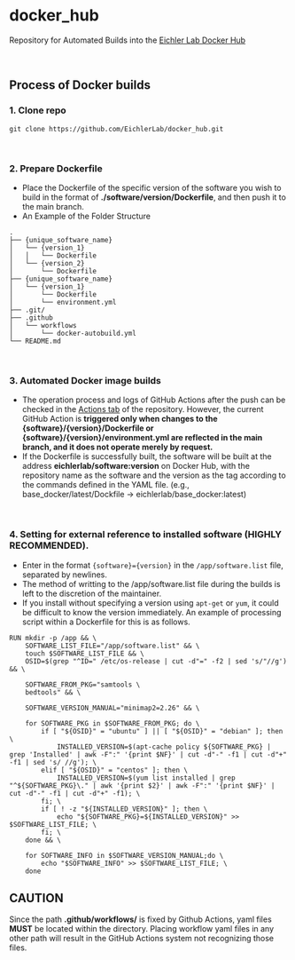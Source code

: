 # docker_hub
Repository for Automated Builds into the [Eichler Lab Docker Hub](https://hub.docker.com/orgs/eichlerlab/)

<br>

## Process of Docker builds

### 1. Clone repo

```commandline
git clone https://github.com/EichlerLab/docker_hub.git
```


<br>

### 2. Prepare Dockerfile
- Place the Dockerfile of the specific version of the software you wish to build in the format of **./software/version/Dockerfile**, and then push it to the main branch.
- An Example of the Folder Structure
```commandline
.
├── {unique_software_name}
│   └── {version_1}
│   │   └── Dockerfile
│   └── {version_2}
│       └── Dockerfile
├── {unique_software_name}
│   └── {version_1}
│       └── Dockerfile
│       └── environment.yml
├── .git/
├── .github
│   └── workflows
│       └── docker-autobuild.yml
└── README.md
```

<br>

### 3. Automated Docker image builds
- The operation process and logs of GitHub Actions after the push can be checked in the [Actions tab](https://github.com/EichlerLab/docker_hub/actions) of the repository. However, the current GitHub Action is **triggered only when changes to the {software}/{version}/Dockerfile or {software}/{version}/environment.yml are reflected in the main branch, and it does not operate merely by request.**
- If the Dockerfile is successfully built, the software will be built at the address **eichlerlab/software:version** on Docker Hub, with the repository name as the software and the version as the tag according to the commands defined in the YAML file. (e.g., base_docker/latest/Dockfile -> eichlerlab/base_docker:latest)

<br>

### 4. Setting for external reference to installed software (HIGHLY RECOMMENDED).
 - Enter in the format `{software}={version}` in the `/app/software.list` file, separated by newlines.
 - The method of writting to the /app/software.list file during the builds is left to the discretion of the maintainer.
 - If you install without specifying a version using `apt-get` or `yum`, it could be difficult to know the version immediately. An example of processing script within a Dockerfile for this is as follows.

```commandline
RUN mkdir -p /app && \
    SOFTWARE_LIST_FILE="/app/software.list" && \
    touch $SOFTWARE_LIST_FILE && \
    OSID=$(grep "^ID=" /etc/os-release | cut -d"=" -f2 | sed 's/"//g') && \

    SOFTWARE_FROM_PKG="samtools \
    bedtools" && \

    SOFTWARE_VERSION_MANUAL="minimap2=2.26" && \

    for SOFTWARE_PKG in $SOFTWARE_FROM_PKG; do \
        if [ "${OSID}" = "ubuntu" ] || [ "${OSID}" = "debian" ]; then \
            INSTALLED_VERSION=$(apt-cache policy ${SOFTWARE_PKG} | grep 'Installed' | awk -F":" '{print $NF}' | cut -d"-" -f1 | cut -d"+" -f1 | sed 's/ //g'); \
        elif [ "${OSID}" = "centos" ]; then \
            INSTALLED_VERSION=$(yum list installed | grep "^${SOFTWARE_PKG}\." | awk '{print $2}' | awk -F":" '{print $NF}' | cut -d"-" -f1 | cut -d"+" -f1); \
        fi; \
        if [ ! -z "${INSTALLED_VERSION}" ]; then \
            echo "${SOFTWARE_PKG}=${INSTALLED_VERSION}" >> $SOFTWARE_LIST_FILE; \
        fi; \
    done && \

    for SOFTWARE_INFO in $SOFTWARE_VERSION_MANUAL;do \
        echo "$SOFTWARE_INFO" >> $SOFTWARE_LIST_FILE; \
    done
```

## CAUTION

Since the path **.github/workflows/** is fixed by Github Actions, yaml files **MUST** be located within the directory. Placing workflow yaml files in any other path will result in the GitHub Actions system not recognizing those files.


